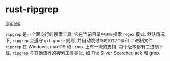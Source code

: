 # rust-ripgrep

[ripgrep](https://github.com/BurntSushi/ripgrep)

`ripgrep` 是一个面向行的搜索工具, 它在当前目录中`递归`搜索 `regex` 模式.
默认情况下, `ripgrep` 会遵守 `gitignore` 规则, 并自动跳过`隐藏文件/目录`和 二进制文件.
`ripgrep` 在 Windows, macOS 和 `Linux` 上有一流的支持, 每个版本都有二进制下载.
`ripgrep` 与其他流行的搜索工具类似, 如 The Silver Searcher, ack 和 grep.
